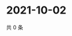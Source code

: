 # 2021-10-02

共 0 条

<!-- BEGIN WEIBO -->
<!-- 最后更新时间 Sat Oct 02 2021 00:00:55 GMT+0800 (China Standard Time) -->

<!-- END WEIBO -->
